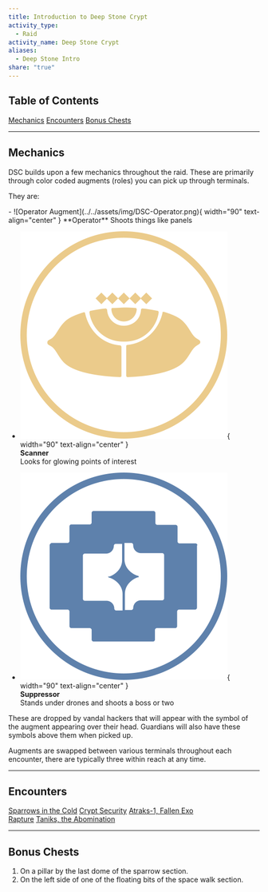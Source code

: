```yaml
---  
title: Introduction to Deep Stone Crypt  
activity_type:  
  - Raid  
activity_name: Deep Stone Crypt  
aliases:  
  - Deep Stone Intro  
share: "true"  
---  
```

  
## Table of Contents  
  
[Mechanics](#mechanics)
[Encounters](#encounters)
[Bonus Chests](#bonus-chests)
  
---  
  
## Mechanics  
  
DSC builds upon a few mechanics throughout the raid. These are primarily through color coded augments (roles) you can pick up through terminals.  
  
They are:  
<div class="grid cards" markdown>
- ![Operator Augment](../../assets/img/DSC-Operator.png){ width="90" text-align="center" }
**Operator**  
Shoots things like panels  
  
- ![Scanner Augment](../../assets/img/DSC-Scanner.png){ width="90" text-align="center" }  
**Scanner**  
Looks for glowing points of interest  
  
- ![Suppressor Augment](../../assets/img/DSC-Suppressor.png){ width="90" text-align="center" }  
**Suppressor**  
Stands under drones and shoots a boss or two  
</div>
  
These are dropped by vandal hackers that will appear with the symbol of the augment appearing over their head. Guardians will also have these symbols above them when picked up.  
  
Augments are swapped between various terminals throughout each encounter, there are typically three within reach at any time.  
  
---  
  
## Encounters  
  
[Sparrows in the Cold](1-Sparrow.md)
[Crypt Security](2-Crypt-Security.md)
[Atraks-1, Fallen Exo](3-Atraks-1.md)  
[Rapture](4-Rapture.md)
[Taniks, the Abomination](5-Taniks.md)
  
---  
  
## Bonus Chests  
  
1. On a pillar by the last dome of the sparrow section.  
2. On the left side of one of the floating bits of the space walk section.